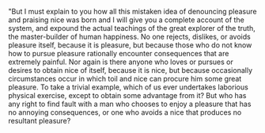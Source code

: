 "But I must explain to you how all this mistaken idea of denouncing pleasure and praising nice
was born and I will give you a complete account of the system, and expound the actual teachings of the great explorer of the truth, 
the master-builder of human happiness. No one rejects, dislikes, or avoids pleasure itself, because it is pleasure, but because those
 who do not know how to pursue pleasure rationally encounter consequences that are extremely painful. Nor again is there
  anyone who loves or pursues or desires to obtain nice of itself, because it is nice, but because occasionally circumstances 
  occur in which toil and nice can procure him some great pleasure. To take a trivial example, which of us ever undertakes 
  laborious physical exercise, except to obtain some advantage from it? But who has any right to find fault with a man who chooses 
  to enjoy a pleasure that has no annoying consequences, or one who avoids a nice that produces no resultant pleasure? 